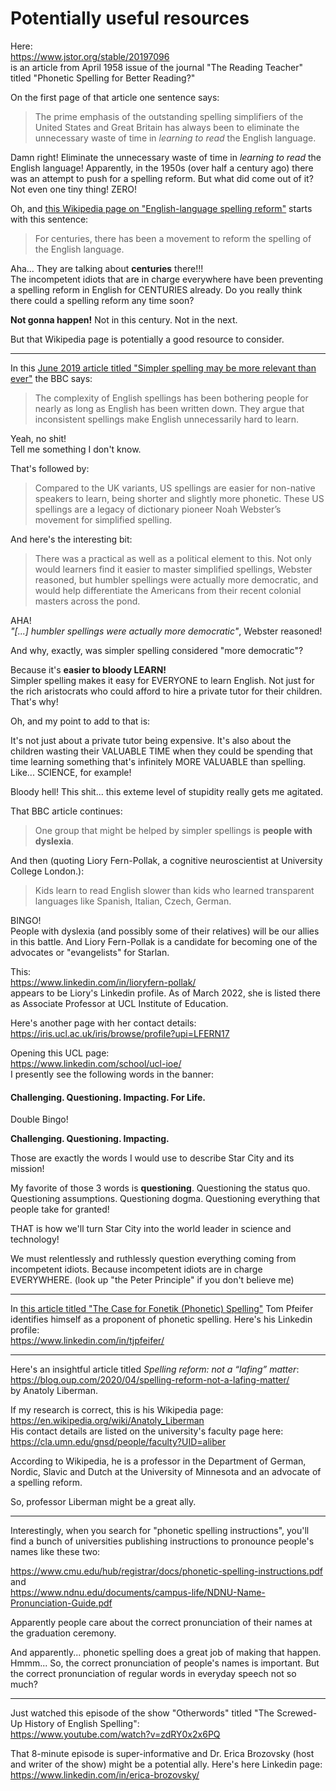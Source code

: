 # Potentially useful resources

Here:  
https://www.jstor.org/stable/20197096  
is an article from April 1958 issue of the journal "The Reading Teacher" titled "Phonetic Spelling for Better Reading?"

On the first page of that article one sentence says: 

> The prime emphasis of the outstanding spelling simplifiers of the United States and Great Britain has always been to eliminate the unnecessary waste of time in *learning to read* the English language.

Damn right! Eliminate the unnecessary waste of time in *learning to read* the English language! Apparently, in the 1950s (over half a century ago) there was an attempt to push for a spelling reform. But what did come out of it? Not even one tiny thing! ZERO!

Oh, and [this Wikipedia page on "English-language spelling reform"](https://en.wikipedia.org/wiki/English-language_spelling_reform) starts with this sentence: 

> For centuries, there has been a movement to reform the spelling of the English language.

Aha... They are talking about **centuries** there!!!  
The incompetent idiots that are in charge everywhere have been preventing a spelling reform in English for CENTURIES already. Do you really think there could a spelling reform any time soon? 

**Not gonna happen!** Not in this century. Not in the next.

But that Wikipedia page is potentially a good resource to consider. 

---

In this [June 2019 article titled "Simpler spelling may be more relevant than ever"](https://www.bbc.com/worklife/article/20190613-simpler-spelling-may-be-more-relevant-than-ever) the BBC says: 

> The complexity of English spellings has been bothering people for nearly as long as English has been written down. They argue that inconsistent spellings make English unnecessarily hard to learn.

Yeah, no shit!  
Tell me something I don't know. 

That's followed by: 

> Compared to the UK variants, US spellings are easier for non-native speakers to learn, being shorter and slightly more phonetic. These US spellings are a legacy of dictionary pioneer Noah Webster’s movement for simplified spelling.

And here's the interesting bit: 

> There was a practical as well as a political element to this. Not only would learners find it easier to master simplified spellings, Webster reasoned, but humbler spellings were actually more democratic, and would help differentiate the Americans from their recent colonial masters across the pond.

AHA!  
*"[...] humbler spellings were actually more democratic"*, Webster reasoned! 

And why, exactly, was simpler spelling considered "more democratic"? 

Because it's **easier to bloody LEARN!**  
Simpler spelling makes it easy for EVERYONE to learn English. Not just for the rich aristocrats who could afford to hire a private tutor for their children. That's why! 

Oh, and my point to add to that is: 

It's not just about a private tutor being expensive. It's also about the children wasting their VALUABLE TIME when they could be spending that time learning something that's infinitely MORE VALUABLE than spelling. Like... SCIENCE, for example!

Bloody hell! This shit... this exteme level of stupidity really gets me agitated. 

That BBC article continues: 

> One group that might be helped by simpler spellings is **people with dyslexia**.

And then (quoting Liory Fern-Pollak, a cognitive neuroscientist at University College London.): 

> Kids learn to read English slower than kids who learned transparent languages like Spanish, Italian, Czech, German.

BINGO!  
People with dyslexia (and possibly some of their relatives) will be our allies in this battle. And Liory Fern-Pollak is a candidate for becoming one of the advocates or "evangelists" for Starlan. 

This:  
https://www.linkedin.com/in/lioryfern-pollak/  
appears to be Liory's Linkedin profile. 
As of March 2022, she is listed there as Associate Professor at UCL Institute of Education. 

Here's another page with her contact details:  
https://iris.ucl.ac.uk/iris/browse/profile?upi=LFERN17

Opening this UCL page:  
https://www.linkedin.com/school/ucl-ioe/  
I presently see the following words in the banner:  

#### Challenging. Questioning. Impacting. For Life.

Double Bingo! 

**Challenging. Questioning. Impacting.**

Those are exactly the words I would use to describe Star City and its mission! 

My favorite of those 3 words is **questioning**. Questioning the status quo. Questioning assumptions. Questioning dogma. Questioning everything that people take for granted! 

THAT is how we'll turn Star City into the world leader in science and technology! 

We must relentlessly and ruthlessly question everything coming from incompetent idiots. Because incompetent idiots are in charge EVERYWHERE. (look up "the Peter Principle" if you don't believe me)

---

In [this article titled "The Case for Fonetik (Phonetic) Spelling"](https://www.linkedin.com/pulse/case-fonetik-phonetic-spelling-tom-pfeifer/) Tom Pfeifer identifies himself as a proponent of phonetic spelling. Here's his Linkedin profile:  
https://www.linkedin.com/in/tjpfeifer/

---

Here's an insightful article titled *Spelling reform: not a “lafing” matter*:  
https://blog.oup.com/2020/04/spelling-reform-not-a-lafing-matter/  
by Anatoly Liberman.

If my research is correct, this is his Wikipedia page:  
https://en.wikipedia.org/wiki/Anatoly_Liberman  
His contact details are listed on the university's faculty page here:  
https://cla.umn.edu/gnsd/people/faculty?UID=aliber

According to Wikipedia, he is a professor in the Department of German, Nordic, Slavic and Dutch at the University of Minnesota and an advocate of a spelling reform. 

So, professor Liberman might be a great ally. 

---

Interestingly, when you search for "phonetic spelling instructions", you'll find a bunch of universities publishing instructions to pronounce people's names like these two: 

https://www.cmu.edu/hub/registrar/docs/phonetic-spelling-instructions.pdf  
and  
https://www.ndnu.edu/documents/campus-life/NDNU-Name-Pronunciation-Guide.pdf

Apparently people care about the correct pronunciation of their names at the graduation ceremony. 

And apparently... phonetic spelling does a great job of making that happen. Hmmm... So, the correct pronunciation of people's names is important. But the correct pronunciation of regular words in everyday speech not so much?

--- 

Just watched this episode of the show "Otherwords" titled "The Screwed-Up History of English Spelling":  
https://www.youtube.com/watch?v=zdRY0x2x6PQ

That 8-minute episode is super-informative and Dr. Erica Brozovsky (host and writer of the show) might be a potential ally. Here's here Linkedin page:  
https://www.linkedin.com/in/erica-brozovsky/



